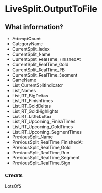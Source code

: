 # LiveSplit.OutputToFile
## What information?

+ AttemptCount
+ CategoryName
+ CurrentSplit_Index
+ CurrentSplit_Name
+ CurrentSplit_RealTime_FinishedAt
+ CurrentSplit_RealTime_Gold
+ CurrentSplit_RealTime_PB
+ CurrentSplit_RealTime_Segment
+ GameName
+ List_CurrentSplitIndicator
+ List_Names
+ List_RT_BigDeltas
+ List_RT_FinishTimes
+ List_RT_GoldDeltas
+ List_RT_GoldHighlights
+ List_RT_LittleDeltas
+ List_RT_Upcoming_FinishTimes
+ List_RT_Upcoming_GoldTimes
+ List_RT_Upcoming_SegmentTimes
+ PreviousSplit_Name
+ PreviousSplit_RealTime_FinishedAt
+ PreviousSplit_RealTime_Gold
+ PreviousSplit_RealTime_Run
+ PreviousSplit_RealTime_Segment
+ PreviousSplit_RealTime_Sign
### Credits
LotsOfS
